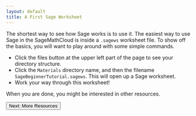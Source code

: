 ```yaml
---
layout: default
title: A First Sage Worksheet
---
```


The shortest way to see how Sage works is to use it. The easiest way to use Sage
in the SageMathCloud is inside a `.sagews` worksheet file. To show off the basics,
you will want to play around with some simple commands.

- Click the files button at the upper left part of the page to see your directory structure.
- Click the `Materials` directory name, and then the filename `SageBeginnerTutorial.sagews`.
  This will open up a Sage worksheet.
- Work your way through this worksheet!

When you are done, you might be interested in other resources.

<div class="btn-group">
  <a href="{{site.baseurl}}/more-resources/">
  <button type="button" class="btn-primary btn-lg">
  Next: More Resources
  </button>
  </div>
  </a>
</div>


<p><br /></p>
